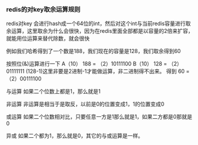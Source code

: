 ### redis的对key取余运算规则

redis对key 会进行hash成一个64位的int，然后对这个int与当前redis容量进行取余运算，这里取余为什么会很快，因为在redis里面全部都是以容量的2倍来扩容，就能用位运算来替代除数，就会很快


例如我们哈希得到了一个数是188，我们现在的容量是128，我们取余得到60


按照位(&)运算进行一下
  A（10） 188 = （2）10111100
  B（10） 128 = （2）01111111   (128-1)这里非要是2进制-1才能做运算，非二进制得不出来。
得到       60 = （2）00111100

与运算
如果二个位数上都是1，那么就是1

非运算
非运算是相当于是取反，以前是0的位置变成1，1的位置变成0

或运算
如果二个位数相对比，只要任意一方是1那么就是1，如果二方都是0那就是0

异或
如果二个都为1，那么就是0，其它的与或运算是一样。


